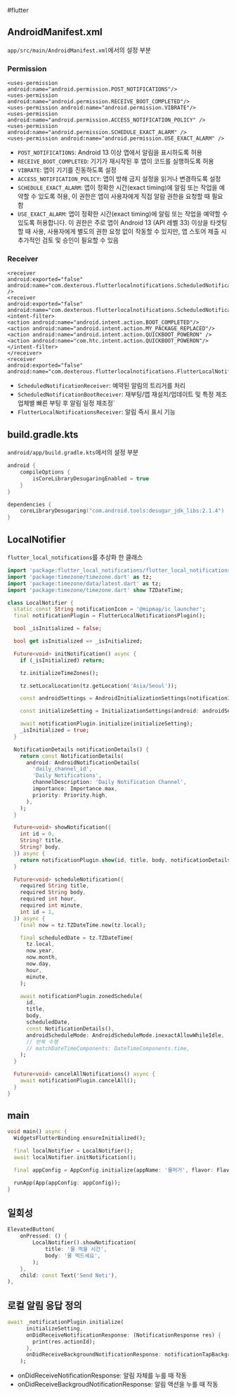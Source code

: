 #flutter 

## AndroidManifest.xml
`app/src/main/AndroidManifest.xml`에서의 설정 부분
### Permission

```
<uses-permission android:name="android.permission.POST_NOTIFICATIONS"/>
<uses-permission android:name="android.permission.RECEIVE_BOOT_COMPLETED"/>
<uses-permission android:name="android.permission.VIBRATE"/>
<uses-permission android:name="android.permission.ACCESS_NOTIFICATION_POLICY" />
<uses-permission android:name="android.permission.SCHEDULE_EXACT_ALARM" />
<uses-permission android:name="android.permission.USE_EXACT_ALARM" />
```
- `POST_NOTIFICATIONS`: Android 13 이상 앱에서 알림을 표시하도록 허용
- `RECEIVE_BOOT_COMPLETED`: 기기가 재시작된 후 앱이 코드를 실행하도록 허용
- `VIBRATE`: 앱이 기기를 진동하도록 설정
- `ACCESS_NOTIFICATION_POLICY`: 앱이 방해 금지 설정을 읽거나 변경하도록 설정
- `SCHEDULE_EXACT_ALARM`: 앱이 정확한 시간(exact timing)에 알림 또는 작업을 예약할 수 있도록 허용, 이 권한은 앱이 사용자에게 직접 알람 권한을 요청할 때 필요함
- `USE_EXACT_ALARM`: 앱이 정확한 시간(exact timing)에 알림 또는 작업을 예약할 수 있도록 허용합니다. 이 권한은 주로 앱이 Android 13 (API 레벨 33) 이상을 타겟팅할 때 사용, 사용자에게 별도의 권한 요청 없이 작동할 수 있지만, 앱 스토어 제출 시 추가적인 검토 및 승인이 필요할 수 있음

### Receiver

```
<receiver  
android:exported="false"  
android:name="com.dexterous.flutterlocalnotifications.ScheduledNotificationReceiver" />
<receiver  
android:exported="false"  
android:name="com.dexterous.flutterlocalnotifications.ScheduledNotificationBootReceiver">  
<intent-filter>  
<action android:name="android.intent.action.BOOT_COMPLETED"/>  
<action android:name="android.intent.action.MY_PACKAGE_REPLACED"/>  
<action android:name="android.intent.action.QUICKBOOT_POWERON" />  
<action android:name="com.htc.intent.action.QUICKBOOT_POWERON"/>  
</intent-filter>  
</receiver>
<receiver  
android:exported="false"  
android:name="com.dexterous.flutterlocalnotifications.FlutterLocalNotificationsReceiver"/>
```
- `ScheduledNotificationReceiver`: 예약된 알림의 트리거를 처리
- `ScheduledNotificationBootReceiver`: 재부팅/앱 재설치/업데이트 및 특정 제조업체별 빠른 부팅 후 알림 일정 재조정`
- `FlutterLocalNotificationsReceiver`: 알림 즉시 표시 기능


## build.gradle.kts
`android/app/build.gradle.kts`에서의 설정 부분

```kotlin
android {
    compileOptions {
        isCoreLibraryDesugaringEnabled = true
    }
}

dependencies {
    coreLibraryDesugaring("com.android.tools:desugar_jdk_libs:2.1.4")
}
```

## LocalNotifier

`flutter_local_notifications`를 추상화 한 클래스

```dart
import 'package:flutter_local_notifications/flutter_local_notifications.dart';
import 'package:timezone/timezone.dart' as tz;
import 'package:timezone/data/latest.dart' as tz;
import 'package:timezone/timezone.dart' show TZDateTime;

class LocalNotifier {
  static const String notificationIcon = '@mipmap/ic_launcher';
  final notificationPlugin = FlutterLocalNotificationsPlugin();

  bool _isInitialized = false;

  bool get isInitialized => _isInitialized;

  Future<void> initNotification() async {
    if (_isInitialized) return;

    tz.initializeTimeZones();

    tz.setLocalLocation(tz.getLocation('Asia/Seoul'));

    const androidSettings = AndroidInitializationSettings(notificationIcon);

    const initializeSetting = InitializationSettings(android: androidSettings);

    await notificationPlugin.initialize(initializeSetting);
    _isInitialized = true;
  }

  NotificationDetails notificationDetails() {
    return const NotificationDetails(
      android: AndroidNotificationDetails(
        'daily_channel_id',
        'Daily Notifications',
        channelDescription: 'Daily Notification Channel',
        importance: Importance.max,
        priority: Priority.high,
      ),
    );
  }

  Future<void> showNotification({
    int id = 0,
    String? title,
    String? body,
  }) async {
    return notificationPlugin.show(id, title, body, notificationDetails());
  }

  Future<void> scheduleNotification({
    required String title,
    required String body,
    required int hour,
    required int minute,
    int id = 1,
  }) async {
    final now = tz.TZDateTime.now(tz.local);

    final scheduledDate = tz.TZDateTime(
      tz.local,
      now.year,
      now.month,
      now.day,
      hour,
      minute,
    );

    await notificationPlugin.zonedSchedule(
      id,
      title,
      body,
      scheduledDate,
      const NotificationDetails(),
      androidScheduleMode: AndroidScheduleMode.inexactAllowWhileIdle,
      // 반복 수행
      // matchDateTimeComponents: DateTimeComponents.time,
    );
  }

  Future<void> cancelAllNotifications() async {
    await notificationPlugin.cancelAll();
  }
}

```

## main

```dart
void main() async {
  WidgetsFlutterBinding.ensureInitialized();

  final localNotifier = LocalNotifier();
  await localNotifier.initNotification();

  final appConfig = AppConfig.initialize(appName: '물머거', flavor: Flavor.dev);

  runApp(App(appConfig: appConfig));
}

```

## 일회성
```dart
ElevatedButton(
	onPressed: () {
		LocalNotifier().showNotification(
			title: '물 먹을 시간',
			body: '물 먹드세요',
		);
	},
	child: const Text('Send Noti'),
),
```


## 로컬 알림 응답 정의
```dart
await _notificationPlugin.initialize(
      initializeSetting,
      onDidReceiveNotificationResponse: (NotificationResponse res) {
        print(res.actionId);
      },
      onDidReceiveBackgroundNotificationResponse: notificationTapBackground,
    );
```

- onDidReceiveNotificationResponse: 알림 자체를 누를 때 작동
- onDidReceiveBackgroudNotificationResponse: 알림 액션을 누를 때 작동